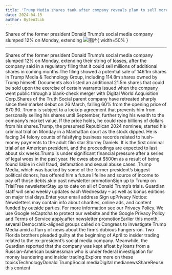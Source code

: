 ```yaml
---
title: 'Trump Media shares tank after company reveals plan to sell more stock'
date: 2024-04-15
author: ByteAILib
---
```


Shares of the former president Donald Trump’s social media company slumped 12% on Monday, extending 
![图片](https://i.guim.co.uk/img/media/bb265f35173810966104c1e98466a283e8502825/1685_766_1431_859/master/1431.jpg){ width=50% }

---
Shares of the former president Donald Trump’s social media company slumped 12% on Monday, extending their string of losses, after the company said in a regulatory filing that it could sell millions of additional shares in coming months.The filing showed a potential sale of 146.1m shares in Trump Media & Technology Group, including 114.8m shares owned by Trump himself. Documents also listed an additional 21.5m shares that could be sold upon the exercise of certain warrants issued when the company went public through a blank-check merger with Digital World Acquisition Corp.Shares of the Truth Social parent company have retreated sharply since their market debut on 26 March, falling 60% from the opening price of $70.90. Trump is subject to a lockup agreement that prevents him from personally selling his shares until September, further tying his wealth to the company’s market value. If the price holds, he could reap billions of dollars from his shares.Trump, the presumed Republican 2024 nominee, started his criminal trial on Monday in a Manhattan court as the stock dipped. He is facing 34 felony counts of falsifying business records related to hush-money payments to the adult film star Stormy Daniels. It is the first criminal trial of an American president, and the proceedings are expected to last about six weeks.Trump is under significant financial pressure after a series of legal woes in the past year. He owes about $500m as a result of being found liable in civil fraud, defamation and sexual abuse cases. Trump Media, which was backed by some of the former president’s biggest political donors, has offered him a future lifeline and source of income to pay off those debts.skip past newsletter promotionSign up to Trump on TrialFree newsletterStay up to date on all of Donald Trump’s trials. Guardian staff will send weekly updates each Wednesday – as well as bonus editions on major trial days.Enter your email address Sign upPrivacy Notice: Newsletters may contain info about charities, online ads, and content funded by outside parties. For more information see our Privacy Policy. We use Google reCaptcha to protect our website and the Google Privacy Policy and Terms of Service apply.after newsletter promotionEarlier this month, several Democratic-aligned groups called on Congress to investigate Trump Media amid a flurry of news about the firm’s dubious hangers-on. Two Florida brothers pleaded guilty at the beginning of April to insider trading related to the ex-president’s social media company. Meanwhile, the Guardian reported that the company was kept afloat by loans from a Russian-American businessman who is under federal investigation for money laundering and insider trading.Explore more on these topicsTechnologyDonald TrumpSocial mediaDigital medianewsShareReuse this content